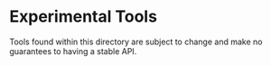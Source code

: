# Experimental Tools

Tools found within this directory are subject to change and make no guarantees
to having a stable API.
